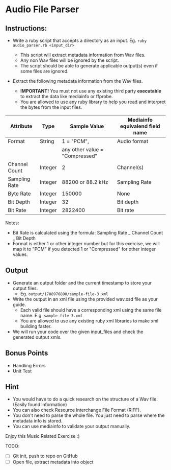 # Audio File Parser

## Instructions:

- Write a ruby script that accepts a directory as an input. Eg. `ruby audio_parser.rb <input_dir>`

  - This script will extract metadata information from Wav files.
  - Any non Wav files will be ignored by the script.
  - The script should be able to generate applicable output(s) even if some files are ignored.

- Extract the following metadata information from the Wav files.
  - **IMPORTANT!** You must not use any existing third party **executable** to extract the data like mediainfo or ffprobe.
  - You are allowed to use any ruby library to help you read and interpret the bytes from the input files.

| Attribute     | Type    | Sample Value                   | Mediainfo equivalend field name |
| ------------- | ------- | ------------------------------ | ------------------------------- |
| Format        | String  | 1 = "PCM",                     | Audio format                    |
|               |         | any other value = "Compressed" |                                 |
| Channel Count | Integer | 2                              | Channel(s)                      |
| Sampling Rate | Integer | 88200 or 88.2 kHz              | Sampling Rate                   |
| Byte Rate     | Integer | 150000                         | None                            |
| Bit Depth     | Integer | 32                             | Bit depth                       |
| Bit Rate      | Integer | 2822400                        | Bit rate                        |

Notes:

- Bit Rate is calculated using the formula: Sampling Rate _ Channel Count _ Bit Depth
- Format is either 1 or other integer number but for this exercise, we will map it to "PCM" if you detected 1 or "Compressed" for other integer values.

## Output

- Generate an output folder and the current timestamp to store your output files.
  - Eg. `output/1708976890/sample-file-3.xml`
- Write the output in an xml file using the provided wav.xsd file as your guide.
  - Each valid file should have a corresponding xml using the same file name. E.g. `sample-file-3.xml`
  - You are allowed to use any existing ruby xml libraries to make xml building faster.
- We will run your code over the given input_files and check the generated output xmls.

## Bonus Points

- Handling Errors
- Unit Test

## Hint

- You would have to do a quick research on the structure of a Wav file. (Easily found information)
- You can also check Resource Interchange File Format (RIFF).
- You don't need to parse the whole file. You just need to parse where the metadata info is stored.
- You can use mediainfo to validate your output manually.

Enjoy this Music Related Exercise :)

TODO:

- [ ] Git init, push to repo on GitHub
- [ ] Open file, extract metadata into object

